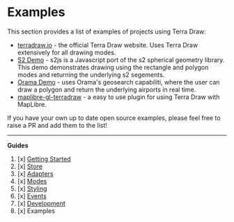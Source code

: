 # Examples

This section provides a list of examples of projects using Terra Draw:

* [terradraw.io](https://github.com/JamesLMilner/terra-draw-website) - the official Terra Draw website. Uses Terra Draw extensively for all drawing modes.
* [S2 Demo](https://github.com/bdon/s2js-demos) - s2js is a Javascript port of the s2 spherical geometry library. This demo demonstrates drawing using the rectangle and polygon modes and returning the underlying s2 segements.
* [Orama Demo](https://github.com/askorama/examples/tree/main/examples/geosearch-airports) - uses Orama's geosearch capabiliti, where the user can draw a polygon and return the underlying airports in real time.
* [maplibre-gl-terradraw](https://github.com/watergis/maplibre-gl-terradraw) - a easy to use plugin for using Terra Draw with MapLibre. 

If you have your own up to date open source examples, please feel free to raise a PR and add them to the list!
 
---

**Guides**

1. [x] [Getting Started](./1.GETTING_STARTED.md)
2. [x] [Store](./2.STORE.md)
3. [x] [Adapters](./3.ADAPTERS.md)
4. [x] [Modes](./4.MODES.md)
5. [x] [Styling](./5.STYLING.md)
6. [x] [Events](./6.EVENTS.md)
7. [x] [Development](./7.DEVELOPMENT.md)
8. [x] Examples 